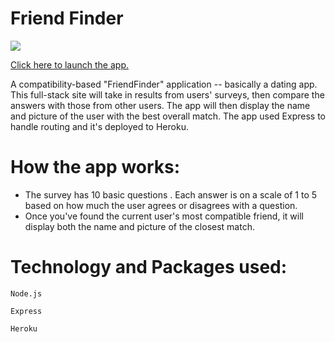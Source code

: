 # Friend Finder

![](https://media.giphy.com/media/tMUP72isYs1BC/giphy.gif)

[Click here to launch the app.](https://yournewfriend.herokuapp.com/)

 A compatibility-based "FriendFinder" application -- basically a dating app. This full-stack site will take in results from  users' surveys, then compare the answers with those from other users. The app will then display the name and picture of the user with the best overall match. The app used Express to handle routing and it's deployed to Heroku.
 
 # How the app works:
 
  * The survey has 10 basic questions . Each answer is on a scale of 1 to 5 based on how much the user agrees or disagrees with a question.
  * Once you've found the current user's most compatible friend, it will display both the name and picture of the closest match.
  
# Technology and Packages used:
    Node.js

    Express

    Heroku
